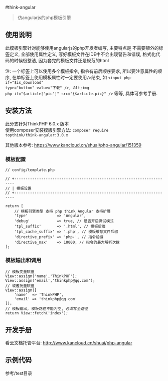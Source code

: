 
#think-angular

> 仿angularjs的php模板引擎

## 使用说明

此模板引擎针对能够使用angularjs的php开发者编写, 主要特点是 不需要额外的标签定义, 全部使用属性定义, 写好模板文件在IDE中不会出现警告和错误, 格式化代码的时候很整洁, 因为套完的模板文件还是规范的html

注: 一个标签上可以使用多个模板指令, 指令有前后顺序要求, 所以要注意属性的顺序, 在单标签上使用模板属性时一定要使用<code>/></code>结束, 如 <code>&lt;input php-if="$is_download" type="button" value="下载" />, &lt;img php-if="$article['pic']" src="{&dollar;article.pic}" /></code> 等等, 具体可参考手册.  

## 安装方法

此分支针对ThinkPHP 6.0.x 版本  
使用composer安装模版引擎方法: <code>composer require topthink/think-angular:3.0.x</code>  

其他版本参考: https://www.kancloud.cn/shuai/php-angular/151359

### 模板配置

```
// config/template.php

// +----------------------------------------------------------------------
// | 模板设置
// +----------------------------------------------------------------------

return [
    // 模板引擎类型 支持 php think Angular 支持扩展
    'type'             => 'Angular',
    'debug'            => true, // 是否开启调试模式
    'tpl_suffix'       => '.html', // 模板后缀
    'tpl_cache_suffix' => '.php', // 模板缓存文件后缀
    'directive_prefix' => 'php-', // 指令前缀
    'directive_max'    => 10000, // 指令的最大解析次数
];

```
### 模板输出和调用
```
// 模板变量赋值
View::assign('name','ThinkPHP');
View::assign('email','thinkphp@qq.com');
// 或者批量赋值
View::assign([
    'name'  => 'ThinkPHP',
    'email' => 'thinkphp@qq.com'
]);
// 模板输出, 模板路径不能为空, 必须写全路径
return View::fetch('index');
```


## 开发手册
看云文档托管平台: http://www.kancloud.cn/shuai/php-angular

## 示例代码
参考/test目录 